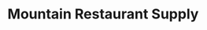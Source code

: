 ---
title: "Mountain Restaurant Supply"
url: /middletown/mountain-restaurant-supply/
shop: Baustoffe
---